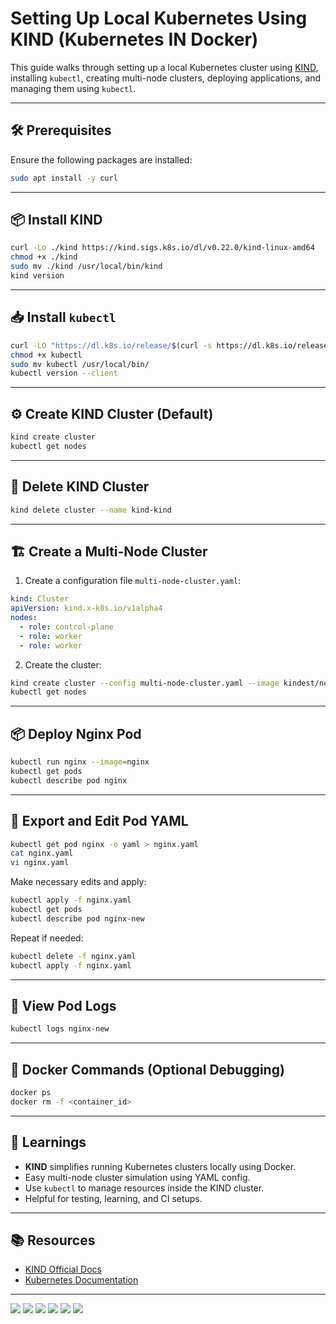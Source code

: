 
# Setting Up Local Kubernetes Using KIND (Kubernetes IN Docker)

This guide walks through setting up a local Kubernetes cluster using [KIND](https://kind.sigs.k8s.io/), installing `kubectl`, creating multi-node clusters, deploying applications, and managing them using `kubectl`.

---

## 🛠️ Prerequisites

Ensure the following packages are installed:

```bash
sudo apt install -y curl
```

---

## 📦 Install KIND

```bash
curl -Lo ./kind https://kind.sigs.k8s.io/dl/v0.22.0/kind-linux-amd64
chmod +x ./kind
sudo mv ./kind /usr/local/bin/kind
kind version
```

---

## 📥 Install `kubectl`

```bash
curl -LO "https://dl.k8s.io/release/$(curl -s https://dl.k8s.io/release/stable.txt)/bin/linux/amd64/kubectl"
chmod +x kubectl
sudo mv kubectl /usr/local/bin/
kubectl version --client
```

---

## ⚙️ Create KIND Cluster (Default)

```bash
kind create cluster
kubectl get nodes
```

---

## 🧹 Delete KIND Cluster

```bash
kind delete cluster --name kind-kind
```

---

## 🏗️ Create a Multi-Node Cluster

1. Create a configuration file `multi-node-cluster.yaml`:

```yaml
kind: Cluster
apiVersion: kind.x-k8s.io/v1alpha4
nodes:
  - role: control-plane
  - role: worker
  - role: worker
```

2. Create the cluster:

```bash
kind create cluster --config multi-node-cluster.yaml --image kindest/node:v1.30.0
kubectl get nodes
```

---

## 📦 Deploy Nginx Pod

```bash
kubectl run nginx --image=nginx
kubectl get pods
kubectl describe pod nginx
```

---

## 📄 Export and Edit Pod YAML

```bash
kubectl get pod nginx -o yaml > nginx.yaml
cat nginx.yaml
vi nginx.yaml
```

Make necessary edits and apply:

```bash
kubectl apply -f nginx.yaml
kubectl get pods
kubectl describe pod nginx-new
```

Repeat if needed:

```bash
kubectl delete -f nginx.yaml
kubectl apply -f nginx.yaml
```

---

## 📜 View Pod Logs

```bash
kubectl logs nginx-new
```

---

## 🐳 Docker Commands (Optional Debugging)

```bash
docker ps
docker rm -f <container_id>
```

---

## 🧠 Learnings

- **KIND** simplifies running Kubernetes clusters locally using Docker.
- Easy multi-node cluster simulation using YAML config.
- Use `kubectl` to manage resources inside the KIND cluster.
- Helpful for testing, learning, and CI setups.

---

## 📚 Resources

- [KIND Official Docs](https://kind.sigs.k8s.io/)
- [Kubernetes Documentation](https://kubernetes.io/docs/home/)

---

![](./images/k85.1.png)
![](./images/k85.png)
![](./images/1.png)
![](./images/2.png)
![](./images/3.png)
![](./images/4.png)
